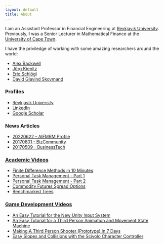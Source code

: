 ```yaml
---
layout: default
title: About
---
```

I am an Assistant Professor in Financial Engineering at [Reykjavik University](https://www.ru.is/). Previously, I was a Senior Lecturer in Mathematical Finance at the [University of Cape Town](https://www.uct.ac.za/).

I have the priviledge of working with some amazing researchers around the world:
- [Alex Backwell](https://backwellalex.wixsite.com/alex-backwell)
- [Jörg Kienitz](https://finciraptor.de/)
- [Eric Schlögl](http://www.schlogl.com/)
- [David Glavind Skovmand](https://www.math.ku.dk/english/staff/?pure=en/persons/499763)

### Profiles
- [Reykjavik University](https://www.ru.is/haskolinn/starfsfolk/ralphr)
- [LinkedIn](https://www.linkedin.com/in/ralphrudd/)
- [Google Scholar](https://scholar.google.com/citations?user=u-dyar0AAAAJ&hl=en)


### News Articles
- [20220622 - AIFMRM Profile](http://www.aifmrm.uct.ac.za/newsroom/the-world-needs-financial-risk-specialists-now-more-than-ever/)
- [20170801 - BizCommunity](https://www.bizcommunity.com/Article/196/499/165526.html#)
- [20170509 - BusinessTech](https://businesstech.co.za/news/finance/174069/new-south-african-finance-formula-could-be-used-in-every-market-around-the-world/)

### [Academic Videos](https://www.youtube.com/channel/UCyHfcWGcXpJ_OTmZomVGhNA)
- [Finite Difference Methods in 10 Minutes](https://www.youtube.com/watch?v=Y7y0TGwvp_o)
- [Personal Task Management - Part 1](http://bit.ly/Video_GTD_1)
- [Personal Task Management - Part 2](http://bit.ly/Video_GTD_2)
- [Commodity Futures Spread Options](http://bit.ly/Video_MIF_Seminar)
- [Benchmarked Trees](http://bit.ly/Video_PhDProposal)

### [Game Development Videos](https://www.youtube.com/nowwewake)
- [An Easy Tutorial for the New Unity Input System](https://www.youtube.com/watch?v=kGykP7VZCvg)
- [An Easy Tutorial for a Third Person Animation and Movement State Machine](https://www.youtube.com/watch?v=GE6QjMtHV2M)
- [Making A Third Person Shooter (Prototype) in 7 Days](https://www.youtube.com/watch?v=wqbOCpUhPMA)
- [Easy Slopes and Collisions with the Scivolo Character Controller](https://www.youtube.com/watch?v=_ErL2bf5w5U)



